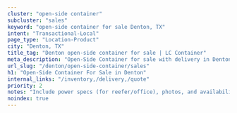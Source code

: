 ```yaml
---
cluster: "open-side container"
subcluster: "sales"
keyword: "open-side container for sale Denton, TX"
intent: "Transactional-Local"
page_type: "Location-Product"
city: "Denton, TX"
title_tag: "Denton open-side container for sale | LC Container"
meta_description: "Open-Side Container for sale with delivery in Denton, TX. LC Container — local Since 2003. Get pricing today."
url_slug: "/denton/open-side-container/sales"
h1: "Open-Side Container For Sale in Denton"
internal_links: "/inventory,/delivery,/quote"
priority: 2
notes: "Include power specs (for reefer/office), photos, and availability."
noindex: true
---
```


<!-- TODO: Add unique city/inventory copy, images, and internal links here. -->
